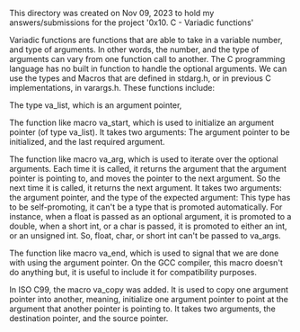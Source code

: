 This directory was created on Nov 09, 2023 to hold my answers/submissions for
the project '0x10. C - Variadic functions'

Variadic functions are functions that are able to take in a variable number,
and type of arguments. In other words, the number, and the type of arguments
can vary from one function call to another. The C programming language has no
built in function to handle the optional arguments. We can use the types and
Macros that are defined in stdarg.h, or in previous C implementations, in
varargs.h. These functions include:

The type va_list, which is an argument pointer,

The function like macro va_start, which is used to initialize an argument
pointer (of type va_list). It takes two arguments: The argument pointer to be
initialized, and the last required argument.

The function like macro va_arg, which is used to iterate over the optional
arguments. Each time it is called, it returns the argument that the argument
pointer is pointing to, and moves the pointer to the next argument. So the
next time it is called, it returns the next argument. It takes two arguments:
the argument pointer, and the type of the expected argument: This type has to
be self-promoting, it can't be a type that is promoted automatically. For
instance, when a float is passed as an optional argument, it is promoted to a
double, when a short int, or a char is passed, it is promoted to either an int,
or an unsigned int. So, float, char, or short int can't be passed to va_args.

The function like macro va_end, which is used to signal that we are done with
using the argument pointer. On the GCC compiler, this macro doesn't do anything
but, it is useful to include it for compatibility purposes.

In ISO C99, the macro va_copy was added. It is used to copy one argument pointer
into another, meaning, initialize one argument pointer to point at the argument
that another pointer is pointing to. It takes two arguments, the destination
pointer, and the source pointer.

